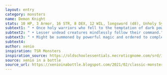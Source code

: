 ```yaml
---
layout: entry 
category: monsters
name: Demon Knight
stats: 10 HP, 3 Armor, 16 STR, 8 DEX, 12 WIL, longsword (d8), Unholy Symbol (Hatred when bathed in blood)
subtext1: " • Once holy warriors who fell to the temptation of dark powers that they now serve in undeath. Rides nightmarish steeds into battle."
subtext2: " • Lesser undead creatures mindlessly follow their command."
subtext3: " • Might be summoned by powerful magic and ordered to complete tasks, but will subvert commands while following them to the letter."
subtext4: 
author: xenio
inspiration: TSR Monsters
inspiration_source: https://oldschoolessentials.necroticgnome.com/srd/index.php/Monster_Descriptions
source: xenio in a bottle
source_url: https://xenioinabottle.blogspot.com/2021/02/classic-monsters-for-cairnito-part-1.html
---
```

